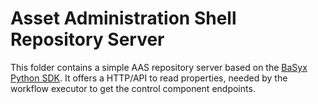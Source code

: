 # Asset Administration Shell Repository Server

This folder contains a simple AAS repository server based on the [BaSyx Python SDK](https://github.com/eclipse-basyx/basyx-python-sdk).
It offers a HTTP/API to read properties, needed by the workflow executor to get the control component endpoints.
